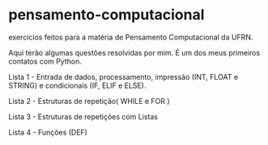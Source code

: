 # pensamento-computacional
exercícios feitos para a matéria de Pensamento Computacional da UFRN.

Aqui terão algumas questões resolvidas por mim. É um dos meus primeiros contatos com Python.

Lista 1 - Entrada de dados, processamento, impressão (INT, FLOAT e STRING) e condicionais (IF, ELIF e ELSE).

Lista 2 - Estruturas de repetição( WHILE e FOR )

Lista 3 - Estruturas de repetições com Listas

Lista 4 - Funções (DEF)
